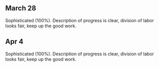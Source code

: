 ## March 28
Sophisticated (100%). Description of progress is clear, division of labor looks fair, keep up the good work.

## Apr 4
Sophisticated (100%). Description of progress is clear, division of labor looks fair, keep up the good work.

